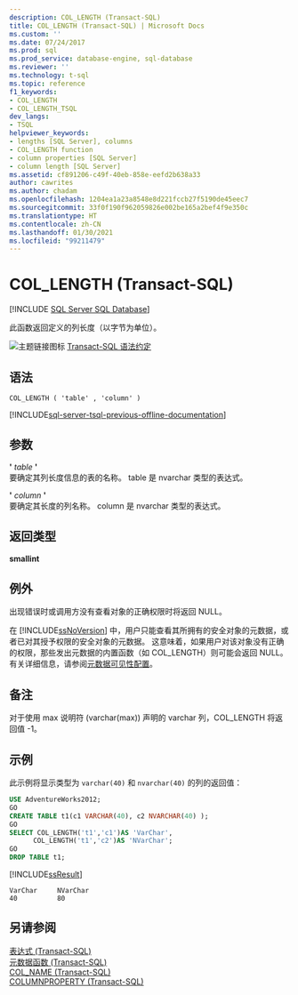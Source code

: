 ```yaml
---
description: COL_LENGTH (Transact-SQL)
title: COL_LENGTH (Transact-SQL) | Microsoft Docs
ms.custom: ''
ms.date: 07/24/2017
ms.prod: sql
ms.prod_service: database-engine, sql-database
ms.reviewer: ''
ms.technology: t-sql
ms.topic: reference
f1_keywords:
- COL_LENGTH
- COL_LENGTH_TSQL
dev_langs:
- TSQL
helpviewer_keywords:
- lengths [SQL Server], columns
- COL_LENGTH function
- column properties [SQL Server]
- column length [SQL Server]
ms.assetid: cf891206-c49f-40eb-858e-eefd2b638a33
author: cawrites
ms.author: chadam
ms.openlocfilehash: 1204ea1a23a8548e8d221fccb27f5190de45eec7
ms.sourcegitcommit: 33f0f190f962059826e002be165a2bef4f9e350c
ms.translationtype: HT
ms.contentlocale: zh-CN
ms.lasthandoff: 01/30/2021
ms.locfileid: "99211479"
---
```

# <a name="col_length-transact-sql"></a>COL_LENGTH (Transact-SQL)
[!INCLUDE [SQL Server SQL Database](../../includes/applies-to-version/sql-asdb.md)]

此函数返回定义的列长度（以字节为单位）。
  
![主题链接图标](../../database-engine/configure-windows/media/topic-link.gif "“主题链接”图标") [Transact-SQL 语法约定](../../t-sql/language-elements/transact-sql-syntax-conventions-transact-sql.md)
  
## <a name="syntax"></a>语法  
  
```syntaxsql
COL_LENGTH ( 'table' , 'column' )   
```  
  
[!INCLUDE[sql-server-tsql-previous-offline-documentation](../../includes/sql-server-tsql-previous-offline-documentation.md)]

## <a name="arguments"></a>参数
**'** *table* **'**  
要确定其列长度信息的表的名称。 table 是 nvarchar 类型的表达式。
  
**'** *column* **'**  
要确定其长度的列名称。 column 是 nvarchar 类型的表达式。
  
## <a name="return-type"></a>返回类型
**smallint**
  
## <a name="exceptions"></a>例外  
出现错误时或调用方没有查看对象的正确权限时将返回 NULL。
  
在 [!INCLUDE[ssNoVersion](../../includes/ssnoversion-md.md)] 中，用户只能查看其所拥有的安全对象的元数据，或者已对其授予权限的安全对象的元数据。 这意味着，如果用户对该对象没有正确的权限，那些发出元数据的内置函数（如 COL_LENGTH）则可能会返回 NULL。 有关详细信息，请参阅[元数据可见性配置](../../relational-databases/security/metadata-visibility-configuration.md)。
  
## <a name="remarks"></a>备注  
对于使用 max 说明符 (varchar(max)) 声明的 varchar 列，COL_LENGTH 将返回值 -1。
  
## <a name="examples"></a>示例  
此示例将显示类型为 `varchar(40)` 和 `nvarchar(40)` 的列的返回值：
  
```sql
USE AdventureWorks2012;  
GO  
CREATE TABLE t1(c1 VARCHAR(40), c2 NVARCHAR(40) );  
GO  
SELECT COL_LENGTH('t1','c1')AS 'VarChar',  
      COL_LENGTH('t1','c2')AS 'NVarChar';  
GO  
DROP TABLE t1;  
```  
  
[!INCLUDE[ssResult](../../includes/ssresult-md.md)]
  
```
VarChar     NVarChar  
40          80  
```  
  
## <a name="see-also"></a>另请参阅
[表达式 (Transact-SQL)](../../t-sql/language-elements/expressions-transact-sql.md)  
[元数据函数 (Transact-SQL)](../../t-sql/functions/metadata-functions-transact-sql.md)  
[COL_NAME (Transact-SQL)](../../t-sql/functions/col-name-transact-sql.md)  
[COLUMNPROPERTY (Transact-SQL)](../../t-sql/functions/columnproperty-transact-sql.md)
  
  
